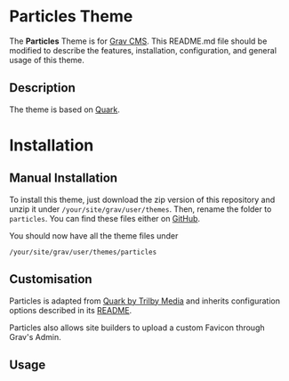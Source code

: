 # Particles Theme
The **Particles** Theme is for [Grav CMS](http://github.com/getgrav/grav).  This README.md file should be modified to describe the features, installation, configuration, and general usage of this theme.

## Description
The theme is based on [Quark](https://github.com/getgrav/grav-theme-quark).

# Installation
<!--

Installing the Particles theme can be done in one of two ways. Our GPM (Grav Package Manager) installation method enables you to quickly and easily install the theme with a simple terminal command, while the manual method enables you to do so via a zip file. 

The theme by itself is useful, but you may have an easier time getting up and running by installing a skeleton. The Particles theme can be found in both the [One-page](https://github.com/getgrav/grav-skeleton-onepage-site) and [Blog Site](https://github.com/getgrav/grav-skeleton-blog-site) which are self-contained repositories for a complete sites which include: sample content, configuration, theme, and plugins.

## GPM Installation (Preferred)

The simplest way to install this theme is via the [Grav Package Manager (GPM)](http://learn.getgrav.org/advanced/grav-gpm) through your system's Terminal (also called the command line).  From the root of your Grav install type:

    bin/gpm install particles

This will install the Particles theme into your `/user/themes` directory within Grav. Its files can be found under `/your/site/grav/user/themes/particles`.
-->
## Manual Installation

To install this theme, just download the zip version of this repository and unzip it under `/your/site/grav/user/themes`. Then, rename the folder to `particles`. You can find these files either on [GitHub](https://github.com/Vince42/grav-theme-particles)<!-- or via [GetGrav.org](http://getgrav.org/downloads/themes)-->.

You should now have all the theme files under

    /your/site/grav/user/themes/particles

## Customisation

Particles is adapted from [Quark by Trilby Media](https://github.com/getgrav/grav-theme-quark) and inherits configuration options described in its [README](https://github.com/getgrav/grav-theme-quark/blob/develop/README.md#default-options).

Particles also allows site builders to upload a custom Favicon through Grav's Admin.

## Usage

